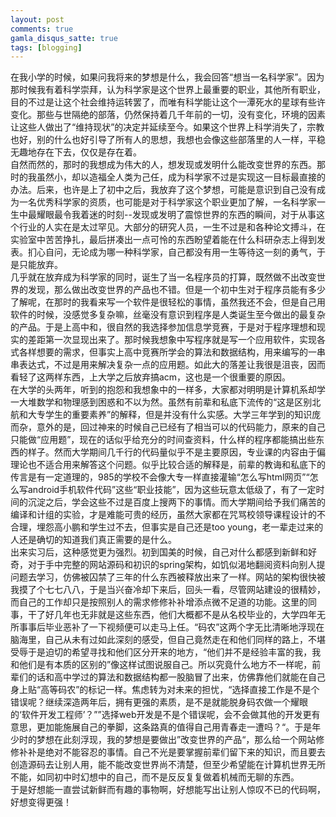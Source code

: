 ```yaml
---
layout: post
comments: true
gamla_disqus_satte: true
tags: [blogging]
---
```

在我小学的时候，如果问我将来的梦想是什么，我会回答“想当一名科学家”。因为那时候我有着科学崇拜，认为科学家是这个世界上最重要的职业，其他所有职业，目的不过是让这个社会维持运转罢了，而唯有科学能让这个一潭死水的星球有些许变化。那些与世隔绝的部落，仍然保持着几千年前的一切，没有变化，环境的因素让这些人做出了“维持现状”的决定并延续至今。如果这个世界上科学消失了，宗教也好，别的什么也好引导了所有人的思想，我想也会像这些部落里的人一样，平稳无趣地存在下去，仅仅是存在着。<br>
自然而然的，那时的我想成为伟大的人，想发现或发明什么能改变世界的东西。那时的我虽然小，却以造福全人类为己任，成为科学家不过是实现这一目标最直接的办法。后来，也许是上了初中之后，我放弃了这个梦想，可能是意识到自己没有成为一名优秀科学家的资质，也可能是对于科学家这个职业更加了解，一名科学家一生中最耀眼最令我着迷的时刻--发现或发明了震惊世界的东西的瞬间，对于从事这个行业的人实在是太过罕见。大部分的研究人员，一生不过是和各种论文搏斗，在实验室中苦苦挣扎，最后拼凑出一点可怜的东西盼望着能在什么科研杂志上得到发表。扪心自问，无论成为哪一种科学家，自己都没有用一生等待这一刻的勇气，于是只能放弃。<br>
几乎就在放弃成为科学家的同时，诞生了当一名程序员的打算，既然做不出改变世界的发现，那么做出改变世界的产品也不错。但是一个初中生对于程序员能有多少了解呢，在那时的我看来写一个软件是很轻松的事情，虽然我还不会，但是自己用软件的时候，没感觉多复杂嘛，丝毫没有意识到程序是人类诞生至今做出的最复杂的产品。于是上高中和，很自然的我选择参加信息学竞赛，于是对于程序理想和现实的差距第一次显现出来了。那时候我想象中写程序就是写一个应用软件，实现各式各样想要的需求，但事实上高中竞赛所学会的算法和数据结构，用来编写的一串串表达式，不过是用来解决复杂一点的应用题。如此大的落差让我很是沮丧，因而看轻了这两样东西，上大学之后放弃搞acm，这也是一个很重要的原因。<br>
在大学的头两年，听到的抱怨和我想象中的一样多，大家都对明明是计算机系却学一大堆数学和物理感到困惑和不以为然。虽然有前辈和私底下流传的“这是区别北航和大专学生的重要素养”的解释，但是并没有什么实感。大学三年学到的知识庞而杂，意外的是，回过神来的时候自己已经有了相当可以的代码能力，原来的自己只能做“应用题”，现在的话似乎给充分的时间查资料，什么样的程序都能搞出些东西的样子。然而大学期间几千行的代码量似乎不是主要原因，专业课的内容由于偏理论也不适合用来解答这个问题。似乎比较合适的解释是，前辈的教诲和私底下的传言是有一定道理的，985的学校不会像大专一样直接灌输“怎么写html网页”“怎么写android手机软件代码”这些“职业技能”，因为这些玩意太低级了，有了一定时间的沉淀之后，学会这些不过是百度上搜两下的事情。而大学期间给予我们痛苦的编译和计组的实验，才是难能可贵的经历，虽然大家都在咒骂校领导课程设计的不合理，埋怨高小鹏和学生过不去，但事实是自己还是too young，老一辈走过来的人还是确切的知道我们真正需要的是什么。<br>
出来实习后，这种感觉更为强烈。初到国美的时候，自己对什么都感到新鲜和好奇，对于手中完整的网站源码和初识的spring架构，如饥似渴地翻阅资料向别人提问题去学习，仿佛被囚禁了三年的什么东西被释放出来了一样。网站的架构很快被我摸了个七七八八，于是当兴奋冷却下来后，回头一看，尽管网站建设的很精妙，而自己的工作却只是按照别人的需求修修补补增添点微不足道的功能。这里的同事，干了好几年也无非就是这些东西，他们大概都不是从名校毕业的，大学四年无所事事后毕业恶补了一下视频便可以走马上任。“码农”这两个字无比清晰地浮现在脑海里，自己从未有过如此深刻的感受，但自己竟然走在和他们同样的路上，不堪受辱于是迫切的希望寻找和他们区分开来的地方，“他们并不是经验丰富的我，我和他们是有本质的区别的”像这样试图说服自己。所以究竟什么地方不一样呢，前辈们的话和高中学过的算法和数据结构都一股脑冒了出来，仿佛靠他们就能在自己身上贴“高等码农”的标记一样。焦虑转为对未来的担忧，“选择直接工作是不是个错误呢？继续深造两年后，拥有更强的素质，是不是就能脱身码农做一个耀眼的‘软件开发工程师’？””选择web开发是不是个错误呢，会不会做其他的开发更有意思，更加能施展自己的拳脚，这条路真的值得自己用青春走一遭吗？“。于是年少时的梦想在此刻浮现，我的梦想是要做出”改变世界的产品“，那么给一个网站修修补补是绝对不能容忍的事情。自己不光是要掌握前辈们留下来的知识，而且要去创造源码去让别人用，能不能改变世界尚不清楚，但至少希望能在计算机世界无所不能，如同初中时幻想中的自己，而不是反反复复做着机械而无聊的东西。<br>
于是好想能一直尝试新鲜而有趣的事物啊，好想能写出让别人惊叹不已的代码啊，好想变得更强！